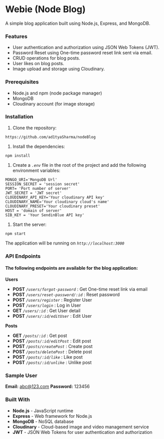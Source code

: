 # Webie (Node Blog)
A simple blog application built using Node.js, Express, and MongoDB.

### Features
* User authentication and authorization using JSON Web Tokens (JWT).
* Password Reset using One-time password reset link sent via email.
* CRUD operations for blog posts.
* User likes on blog posts.
* Image upload and storage using Cloudinary.

### Prerequisites
* Node.js and npm (node package manager)
* MongoDB
* Cloudinary account (for image storage)

### Installation
1. Clone the repository:
```
https://github.com/ad1tyaSharma/nodeBlog
```
1. Install the dependencies:
```
npm install
```
1. Create a _`.env`_ file in the root of the project and add the following environment variables:
```
MONGO_URI='MongoDB Url'
SESSION_SECRET = 'session secret'
PORT= 'Port number of server'
JWT_SECRET = 'JWT secret'
CLOUDINARY_API_KEY='Your cloudinary API key'
CLOUDINARY_NAME='Your cloudinary cloud's name'
CLOUDINARY_PRESET='Your cloudinary preset'
HOST = 'domain of server'
SIB_KEY = 'Your SendinBlue API key'
```
1. Start the server:
```
npm start
```
The application will be running on *`http://localhost:3000`*

### API Endpoints

#### The following endpoints are available for the blog application:
**Users**
* **POST** *`/users/forgot-password`* : Get One-time reset link via email
* **POST** *`/users/reset-password/:id`* : Reset password
* **POST** *`/users/register`* : Register User
* **POST** *`/users/login`* : Log in User
* **GET** *`/users/:id`* : Get User detail
* **POST** *`/users/:id/editUser`* : Edit User

**Posts**
* **GET** *`/posts/:id`* : Get post
* **POST** *`/posts/:id/editPost`* : Edit post
* **POST** *`/posts/createPost`* : Create post
* **POST** *`/posts/deletePost`* : Delete post
* **POST** *`/posts/:id/like`* : Like post
* **POST** *`/posts/:id/unlike`* : Unlike post

### Sample User
**Email:** abc@123.com
**Password:** 123456

### Built With
* **Node.js** - JavaScript runtime
* **Express** - Web framework for Node.js
* **MongoDB** - NoSQL database
* **Cloudinary** - Cloud-based image and video management service
* **JWT** - JSON Web Tokens for user authentication and authorization
